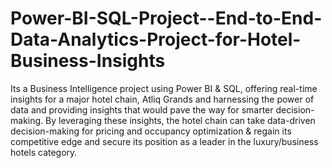 # Power-BI-SQL-Project--End-to-End-Data-Analytics-Project-for-Hotel-Business-Insights
Its a  Business Intelligence project using Power BI &amp; SQL, offering real-time insights for a major hotel chain, Atliq Grands and harnessing the power of data and providing insights that would pave the way for smarter decision-making.
By leveraging these insights, the hotel chain can take data-driven decision-making for pricing and occupancy optimization & regain its competitive edge and secure its position as a leader in the luxury/business hotels category.

